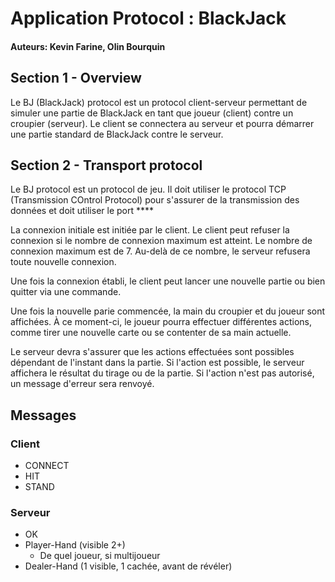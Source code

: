﻿
# Application Protocol : BlackJack

#### Auteurs: Kevin Farine, Olin Bourquin
## Section 1 - Overview
Le BJ (BlackJack) protocol est un protocol client-serveur permettant de simuler une partie de BlackJack en tant que joueur (client) contre un croupier (serveur).
Le client se connectera au serveur et pourra démarrer une partie standard de BlackJack contre le serveur.
## Section 2 - Transport protocol
Le BJ protocol est un protocol de jeu.
Il doit utiliser le protocol TCP (Transmission COntrol Protocol) pour s'assurer de la
transmission des données et doit utiliser le port ****

La connexion initiale est initiée par le client. 
Le client peut refuser la connexion si le nombre de connexion maximum est atteint.
Le nombre de connexion maximum est de 7.
Au-delà de ce nombre, le serveur refusera toute nouvelle connexion.

Une fois la connexion établi, le client peut lancer une nouvelle partie ou bien quitter via une commande.

Une fois la nouvelle parie commencée, la main du croupier et du joueur sont affichées.
À ce moment-ci, le joueur pourra effectuer différentes actions, comme tirer une nouvelle carte ou se contenter de sa main actuelle.

Le serveur devra s'assurer que les actions effectuées sont possibles dépendant de l'instant dans la partie.
Si l'action est possible, le serveur affichera le résultat du tirage ou de la partie. 
Si l'action n'est pas autorisé, un message d'erreur sera renvoyé.

## Messages
### Client
- CONNECT
- HIT
- STAND
### Serveur
- OK
- Player-Hand (visible 2+)
	- De quel joueur, si multijoueur
- Dealer-Hand (1 visible, 1 cachée, avant de révéler)

